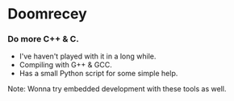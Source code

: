 # Doomrecey
<h3>Do more C++ & C.</h3>
<ul>
  <li>I've haven't played with it in a long while.</li>
  <li>Compiling with G++ & GCC.</li>
  <li>Has a small Python script for some simple help.</li>
</ul>

Note: Wonna try embedded development with these tools as well.
